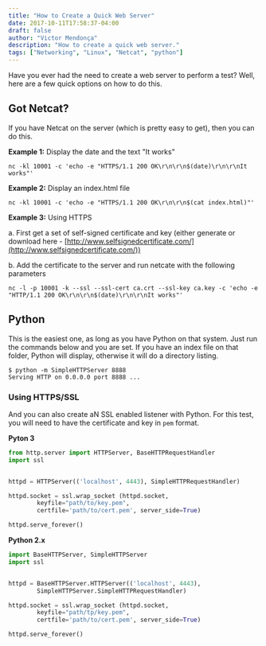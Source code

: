 ```yaml
---
title: "How to Create a Quick Web Server"
date: 2017-10-11T17:58:37-04:00
draft: false
author: "Victor Mendonça"
description: "How to create a quick web server."
tags: ["Networking", "Linux", "Netcat", "python"]
---
```


Have you ever had the need to create a web server to perform a test? Well, here are a few quick options on how to do this.


Got Netcat?
---

If you have Netcat on the server (which is pretty easy to get), then you can do this.

**Example 1:** Display the date and the text "It works"

```
nc -kl 10001 -c 'echo -e "HTTPS/1.1 200 OK\r\n\r\n$(date)\r\n\r\nIt works"'
```

**Example 2:** Display an index.html file

```
nc -kl 10001 -c 'echo -e "HTTPS/1.1 200 OK\r\n\r\n$(cat index.html)"'
```

**Example 3:** Using HTTPS

a. First get a set of self-signed certificate and key (either generate or download here - [http://www.selfsignedcertificate.com/](http://www.selfsignedcertificate.com/))

b. Add the certificate to the server and run netcate with the following parameters

```
nc -l -p 10001 -k --ssl --ssl-cert ca.crt --ssl-key ca.key -c 'echo -e "HTTP/1.1 200 OK\r\n\r\n$(date)\r\n\r\nIt works"'
```

Python
---

This is the easiest one, as long as you have Python on that system. Just run the commands below and you are set. If you have an index file on that folder, Python will display, otherwise it will do a directory listing.

```
$ python -m SimpleHTTPServer 8888
Serving HTTP on 0.0.0.0 port 8888 ...
```

### Using HTTPS/SSL

And you can also create aN SSL enabled listener with Python. For this test, you will need to have the certificate and key in `pem` format.

**Pyton 3**

```python
from http.server import HTTPServer, BaseHTTPRequestHandler
import ssl


httpd = HTTPServer(('localhost', 4443), SimpleHTTPRequestHandler)

httpd.socket = ssl.wrap_socket (httpd.socket,
        keyfile="path/to/key.pem",
        certfile='path/to/cert.pem', server_side=True)

httpd.serve_forever()
```

**Python 2.x**

```python
import BaseHTTPServer, SimpleHTTPServer
import ssl


httpd = BaseHTTPServer.HTTPServer(('localhost', 4443),
        SimpleHTTPServer.SimpleHTTPRequestHandler)

httpd.socket = ssl.wrap_socket (httpd.socket,
        keyfile="path/tp/key.pem",
        certfile='path/to/cert.pem', server_side=True)

httpd.serve_forever()
```
